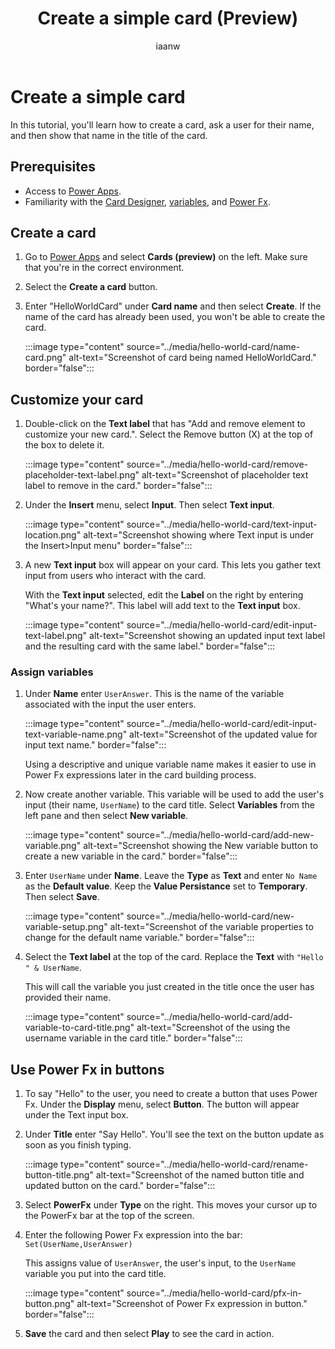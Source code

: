 ﻿---
title: Create a simple card (Preview)
description: Learn about basic elements of a card by creating a simple "Hello World" card
ms.date: 09/19/2022
ms.topic: article
author: iaanw
ms.author: iawilt
manager: shellyha
ms.reviewer: 
ms.custom: 
ms.collection: 
---

# Create a simple card

In this tutorial, you'll learn how to create a card, ask a user for their name, and then show that name in the title of the card.

## Prerequisites

- Access to [Power Apps](https://powerapps.microsoft.com/).
- Familiarity with the [Card Designer](../make-a-card/designer-overview.md), [variables](../make-a-card/variables/variables.md), and [Power Fx](../make-a-card/power-fx/intro-to-pfx.md).

## Create a card

1. Go to [Power Apps](https://make.powerapps.com) and select **Cards (preview)** on the left. Make sure that you're in the correct environment.

1. Select the **Create a card** button.

1. Enter "HelloWorldCard" under **Card name** and then select **Create**. If the name of the card has already been used, you won't be able to create the card.

   :::image type="content" source="../media/hello-world-card/name-card.png" alt-text="Screenshot of card being named HelloWorldCard." border="false":::

## Customize your card

1. Double-click on the **Text label** that has "Add and remove element to customize your new card.". Select the Remove button (X) at the top of the box to delete it.

   :::image type="content" source="../media/hello-world-card/remove-placeholder-text-label.png" alt-text="Screenshot of placeholder text label to remove in the card." border="false":::

1. Under the **Insert** menu, select **Input**. Then select **Text input**.

   :::image type="content" source="../media/hello-world-card/text-input-location.png" alt-text="Screenshot showing where Text input is under the Insert>Input menu" border="false":::

1. A new **Text input** box will appear on your card. This lets you gather text input from users who interact with the card.

    With the **Text input** selected, edit the **Label** on the right by entering "What's your name?". This label will add text to the **Text input** box.

   :::image type="content" source="../media/hello-world-card/edit-input-text-label.png" alt-text="Screenshot showing an updated input text label and the resulting card with the same label." border="false":::

### Assign variables

1. Under **Name** enter `UserAnswer`. This is the name of the variable associated with the input the user enters.

   :::image type="content" source="../media/hello-world-card/edit-input-text-variable-name.png" alt-text="Screenshot of the updated value for input text name." border="false":::

    Using a descriptive and unique variable name makes it easier to use in Power Fx expressions later in the card building process.

1. Now create another variable. This variable will be used to add the user's input (their name, `UserName`) to the card title. Select **Variables** from the left pane and then select **New variable**.

   :::image type="content" source="../media/hello-world-card/add-new-variable.png" alt-text="Screenshot showing the New variable button to create a new variable in the card." border="false":::

1. Enter `UserName` under **Name**. Leave the **Type** as **Text** and enter `No Name` as the **Default value**. Keep the **Value Persistance** set to **Temporary**. Then select **Save**.

   :::image type="content" source="../media/hello-world-card/new-variable-setup.png" alt-text="Screenshot of the variable properties to change for the default name variable." border="false":::

1. Select the **Text label** at the top of the card. Replace the **Text** with `"Hello " & UserName`.

   This will call the variable you just created in the title once the user has provided their name.

   :::image type="content" source="../media/hello-world-card/add-variable-to-card-title.png" alt-text="Screenshot of the using the username variable in the card title." border="false":::

## Use Power Fx in buttons

1. To say "Hello" to the user, you need to create a button that uses Power Fx. Under the **Display** menu, select **Button**. The button will appear under the Text input box.

1. Under **Title** enter "Say Hello". You'll see the text on the button update as soon as you finish typing.

   :::image type="content" source="../media/hello-world-card/rename-button-title.png" alt-text="Screenshot of the named button title and updated button on the card." border="false":::

1. Select **PowerFx** under **Type** on the right. This moves your cursor up to the PowerFx bar at the top of the screen.

1. Enter the following Power Fx expression into the bar: `Set(UserName,UserAnswer)`

   This assigns value of `UserAnswer`, the user's input, to the `UserName` variable you put into the card title.

   :::image type="content" source="../media/hello-world-card/pfx-in-button.png" alt-text="Screenshot of Power Fx expression in button." border="false":::

1. **Save** the card and then select **Play** to see the card in action.
